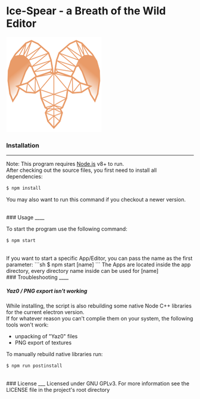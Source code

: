 #  Ice-Spear - a Breath of the Wild Editor
![alt Ice-Spear](assets/icons/icon_256.png)

### Installation
____
Note: This program requires [Node.js](https://nodejs.org/) v8+ to run.  
After checking out the source files, you first need to install all dependencies:

```sh
$ npm install
```

You may also want to run this command if you checkout a newer version.
  
<br />
### Usage
____

To start the program use the following command:
```sh
$ npm start
```
<br />
If you want to start a specific App/Editor, you can pass the name as the first parameter:
```sh
$ npm start [name]
```
The Apps are located inside the app directory, every directory name inside can be used for [name]

<br />
### Troubleshooting
____

##### Yaz0 / PNG export isn't working
While installing, the script is also rebuilding some native Node C++ libraries for the current electron version.  
If for whatever reason you can't complie them on your system, the following tools won't work:
- unpacking of "Yaz0" files
- PNG export of textures

To manually rebuild native libraries run:
```sh
$ npm run postinstall
```

<br />
### License
___
Licensed under GNU GPLv3.  
For more information see the LICENSE file in the project's root directory